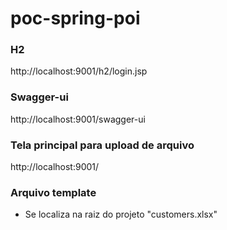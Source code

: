 # poc-spring-poi

### H2
http://localhost:9001/h2/login.jsp

### Swagger-ui
http://localhost:9001/swagger-ui

### Tela principal para upload de arquivo
http://localhost:9001/

### Arquivo template
- Se localiza na raiz do projeto "customers.xlsx"

